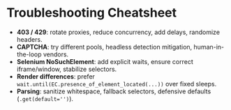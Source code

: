 # Troubleshooting Cheatsheet

- **403 / 429**: rotate proxies, reduce concurrency, add delays, randomize headers.
- **CAPTCHA**: try different pools, headless detection mitigation, human-in-the-loop vendors.
- **Selenium NoSuchElement**: add explicit waits, ensure correct iframe/window, stabilize selectors.
- **Render differences**: prefer `wait.until(EC.presence_of_element_located(...))` over fixed sleeps.
- **Parsing**: sanitize whitespace, fallback selectors, defensive defaults (`.get(default='')`).
